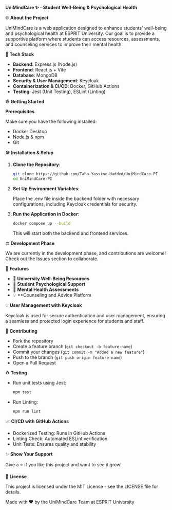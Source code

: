 **UniMindCare ✨ - Student Well-Being & Psychological Health**

🌐 **About the Project**

UniMindCare is a web application designed to enhance students' well-being and psychological health at ESPRIT University. Our goal is to provide a supportive platform where students can access resources, assessments, and counseling services to improve their mental health.

🚀 **Tech Stack**

- **Backend**: Express.js (Node.js)
- **Frontend**: React.js + Vite
- **Database**: MongoDB
- **Security & User Management**: Keycloak
- **Containerization & CI/CD**: Docker, GitHub Actions
- **Testing**: Jest (Unit Testing), ESLint (Linting)

⚙️ **Getting Started**

**Prerequisites**

Make sure you have the following installed:

- Docker Desktop
- Node.js & npm
- Git

🛠️ **Installation & Setup**

1. **Clone the Repository**:

   ```bash
   git clone https://github.com/Taha-Yassine-Hadded/UniMindCare-PI
   cd UniMindCare-PI
   ```

2. **Set Up Environment Variables**:

   Place the .env file inside the backend folder with necessary configurations, including Keycloak credentials for security.

3. **Run the Application in Docker**:

   ```bash
   docker compose up --build
   ```

   This will start both the backend and frontend services.

⚖️ **Development Phase**

We are currently in the development phase, and contributions are welcome! Check out the Issues section to collaborate.

📝 **Features**

- 🏢 **University Well-Being Resources**
- 👥 **Student Psychological Support**
- 🔎 **Mental Health Assessments**
- 💡 **Counseling and Advice Platform

💡 **User Management with Keycloak**

Keycloak is used for secure authentication and user management, ensuring a seamless and protected login experience for students and staff.

💪 **Contributing**

- Fork the repository
- Create a feature branch (`git checkout -b feature-name`)
- Commit your changes (`git commit -m "Added a new feature"`)
- Push to the branch (`git push origin feature-name`)
- Open a Pull Request

⚙️ **Testing**

- Run unit tests using Jest:

   ```bash
   npm test
   ```

- Run Linting:

   ```bash
   npm run lint
   ```

📈 **CI/CD with GitHub Actions**

- Dockerized Testing: Runs in GitHub Actions
- Linting Check: Automated ESLint verification
- Unit Tests: Ensures quality and stability

✨ **Show Your Support**

Give a ⭐ if you like this project and want to see it grow!

🌟 **License**

This project is licensed under the MIT License - see the LICENSE file for details.

Made with ❤️ by the UniMindCare Team at ESPRIT University
